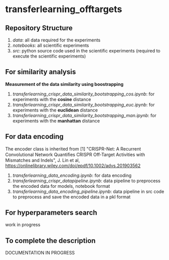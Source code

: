 # transferlearning_offtargets

## Repository Structure

1. _data_: all data required for the experiments
2. _notebooks_: all scientific experiments
3. _src_: python source code used in the scientific experiments (required to execute the scientific experiments)


## For similarity analysis

**Measurement of the data similarity using boostrapping**

1. _transferlearning_crispr_data_similarity_bootstrapping_cos.ipynb_: for experiments with the **cosine** distance
2. _transferlearning_crispr_data_similarity_bootstrapping_euc.ipynb_: for experiments with the **euclidean** distance
3. _transferlearning_crispr_data_similarity_bootstrapping_man.ipynb_: for experiments with the **manhattan** distance


## For data encoding 

The encoder class is inherited from [1] "CRISPR-Net: A Recurrent Convolutional Network Quantiﬁes CRISPR Off-Target Activities with Mismatches and Indels", J. Lin et al, https://onlinelibrary.wiley.com/doi/epdf/10.1002/advs.201903562

1. _transferlearning_data_encoding.ipynb_: for data encoding
2. _transferlearning_crispr_datapipeline.ipynb_: data pipeline to preprocess the encoded data for models, notebook format
3. _transferlearning_data_encoding_pipeline.ipynb_: data pipeline in src code to preprocess and save the encoded data in a pkl format


## For hyperparameters search 

work in progress 

## To complete the description

DOCUMENTATION IN PROGRESS

